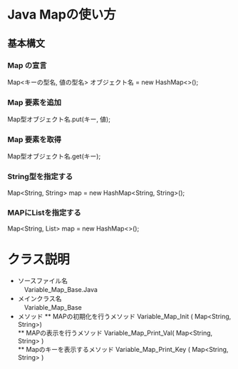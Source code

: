 # Java Mapの使い方
## 基本構文
### Map の宣言
   Map<キーの型名, 値の型名> オブジェクト名 = new HashMap<>();
### Map 要素を追加
   Map型オブジェクト名.put(キー, 値);

### Map 要素を取得
   Map型オブジェクト名.get(キー);

### String型を指定する
   Map<String, String> map = new HashMap<String, String>();

### MAPにListを指定する
   Map<String, List<String>> map = new HashMap<>();  

# クラス説明  
* ソースファイル名  
   　Variable_Map_Base.Java
* メインクラス名  
   　Variable_Map_Base
* メソッド
** MAPの初期化を行うメソッド
      Variable_Map_Init ( Map<String, String>)  
** MAPの表示を行うメソッド
      Variable_Map_Print_Val( Map<String, String> )    
** Mapのキーを表示するメソッド
      Variable_Map_Print_Key ( Map<String, String> )
